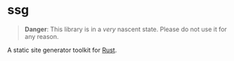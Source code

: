 # ssg

> **Danger**: This library is in a _very_ nascent state. Please do not use it for any reason.

A static site generator toolkit for [Rust].

[rust]: https://rust-lang.org
